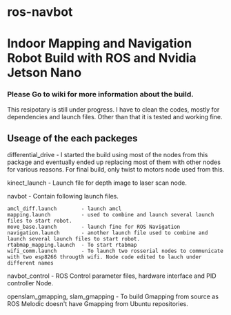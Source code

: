 # ros-navbot
# Indoor Mapping and Navigation Robot Build with ROS and Nvidia Jetson Nano

### Please Go to wiki for more information about the build.

This resipotary is still under progress. I have to clean the codes, mostly for dependencies and launch files. Other than that it is tested and working fine. 

## Useage of the each packeges


differential_drive - I started the build using most of the nodes from this package and eventually ended up replacing most of them with other nodes for various reasons. For final build, only twist to motors node used from this.

kinect_launch - Launch file for depth image to laser scan node.

navbot - Contain following launch files.

    amcl_diff.launch        - launch amcl
	mapping.launch 	        - used to combine and launch several launch files to start robot.
	move_base.launch        - launch fine for ROS Navigation
	navigation.launch       - another launch file used to combine and launch several launch files to start robot. 
	rtabmap_mapping.launch  - To start rtabmap
	wifi_comm.launch        - To launch two rosserial nodes to communicate with two esp8266 througth wifi. Node code edited to lauch under different names
  
  navbot_control          - ROS Control parameter files, hardware interface and PID controller Node.
  
  openslam_gmapping,
  slam_gmapping           - To build Gmapping from source as ROS Melodic doesn't have Gmapping from Ubuntu repositories.
